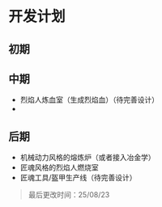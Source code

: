 # 开发计划
## 初期



## 中期
- 烈焰人炼血室（生成烈焰血）（待完善设计）
- 

## 后期
- 机械动力风格的熔炼炉（或者接入冶金学）
- 匠魂风格的烈焰人燃烧室
- 匠魂工具/盔甲生产线（待完善设计）
> 最后更改时间：25/08/23
